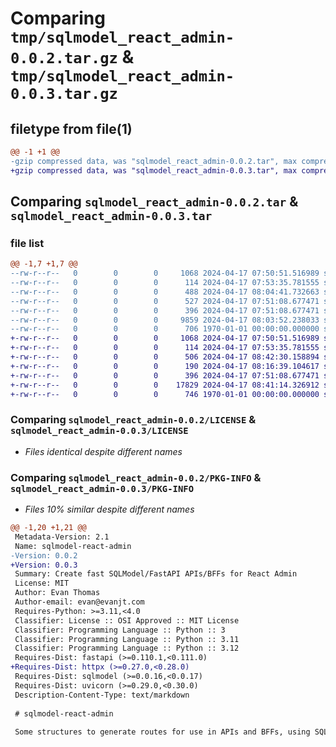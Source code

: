# Comparing `tmp/sqlmodel_react_admin-0.0.2.tar.gz` & `tmp/sqlmodel_react_admin-0.0.3.tar.gz`

## filetype from file(1)

```diff
@@ -1 +1 @@
-gzip compressed data, was "sqlmodel_react_admin-0.0.2.tar", max compression
+gzip compressed data, was "sqlmodel_react_admin-0.0.3.tar", max compression
```

## Comparing `sqlmodel_react_admin-0.0.2.tar` & `sqlmodel_react_admin-0.0.3.tar`

### file list

```diff
@@ -1,7 +1,7 @@
--rw-r--r--   0        0        0     1068 2024-04-17 07:50:51.516989 sqlmodel_react_admin-0.0.2/LICENSE
--rw-r--r--   0        0        0      114 2024-04-17 07:53:35.781555 sqlmodel_react_admin-0.0.2/README.md
--rw-r--r--   0        0        0      488 2024-04-17 08:04:41.732663 sqlmodel_react_admin-0.0.2/pyproject.toml
--rw-r--r--   0        0        0      527 2024-04-17 07:51:08.677471 sqlmodel_react_admin-0.0.2/sqlmodel_react_admin/db.py
--rw-r--r--   0        0        0      396 2024-04-17 07:51:08.677471 sqlmodel_react_admin-0.0.2/sqlmodel_react_admin/models.py
--rw-r--r--   0        0        0     9859 2024-04-17 08:03:52.238033 sqlmodel_react_admin-0.0.2/sqlmodel_react_admin/routers.py
--rw-r--r--   0        0        0      706 1970-01-01 00:00:00.000000 sqlmodel_react_admin-0.0.2/PKG-INFO
+-rw-r--r--   0        0        0     1068 2024-04-17 07:50:51.516989 sqlmodel_react_admin-0.0.3/LICENSE
+-rw-r--r--   0        0        0      114 2024-04-17 07:53:35.781555 sqlmodel_react_admin-0.0.3/README.md
+-rw-r--r--   0        0        0      506 2024-04-17 08:42:30.158894 sqlmodel_react_admin-0.0.3/pyproject.toml
+-rw-r--r--   0        0        0      190 2024-04-17 08:16:39.104617 sqlmodel_react_admin-0.0.3/sqlmodel_react_admin/client.py
+-rw-r--r--   0        0        0      396 2024-04-17 07:51:08.677471 sqlmodel_react_admin-0.0.3/sqlmodel_react_admin/models.py
+-rw-r--r--   0        0        0    17829 2024-04-17 08:41:14.326912 sqlmodel_react_admin-0.0.3/sqlmodel_react_admin/routers.py
+-rw-r--r--   0        0        0      746 1970-01-01 00:00:00.000000 sqlmodel_react_admin-0.0.3/PKG-INFO
```

### Comparing `sqlmodel_react_admin-0.0.2/LICENSE` & `sqlmodel_react_admin-0.0.3/LICENSE`

 * *Files identical despite different names*

### Comparing `sqlmodel_react_admin-0.0.2/PKG-INFO` & `sqlmodel_react_admin-0.0.3/PKG-INFO`

 * *Files 10% similar despite different names*

```diff
@@ -1,20 +1,21 @@
 Metadata-Version: 2.1
 Name: sqlmodel-react-admin
-Version: 0.0.2
+Version: 0.0.3
 Summary: Create fast SQLModel/FastAPI APIs/BFFs for React Admin
 License: MIT
 Author: Evan Thomas
 Author-email: evan@evanjt.com
 Requires-Python: >=3.11,<4.0
 Classifier: License :: OSI Approved :: MIT License
 Classifier: Programming Language :: Python :: 3
 Classifier: Programming Language :: Python :: 3.11
 Classifier: Programming Language :: Python :: 3.12
 Requires-Dist: fastapi (>=0.110.1,<0.111.0)
+Requires-Dist: httpx (>=0.27.0,<0.28.0)
 Requires-Dist: sqlmodel (>=0.0.16,<0.0.17)
 Requires-Dist: uvicorn (>=0.29.0,<0.30.0)
 Description-Content-Type: text/markdown
 
 # sqlmodel-react-admin
 
 Some structures to generate routes for use in APIs and BFFs, using SQLModel, and
```


